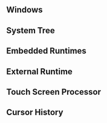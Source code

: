 ## Windows
## System Tree
## Embedded Runtimes
## External Runtime
## Touch Screen Processor 
## Cursor History
